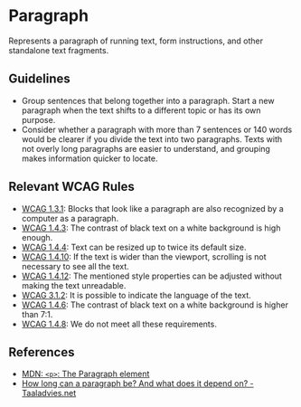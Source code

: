 # Paragraph

Represents a paragraph of running text, form instructions, and other standalone text fragments.

## Guidelines

- Group sentences that belong together into a paragraph.
  Start a new paragraph when the text shifts to a different topic or has its own purpose.
- Consider whether a paragraph with more than 7 sentences or 140 words would be clearer if you divide the text into two paragraphs.
  Texts with not overly long paragraphs are easier to understand, and grouping makes information quicker to locate.

## Relevant WCAG Rules

- [WCAG 1.3.1](https://www.w3.org/TR/WCAG21/#info-and-relationships): Blocks that look like a paragraph are also recognized by a computer as a paragraph.
- [WCAG 1.4.3](https://www.w3.org/TR/WCAG21/#contrast-minimum): The contrast of black text on a white background is high enough.
- [WCAG 1.4.4](https://www.w3.org/TR/WCAG21/#resize-text): Text can be resized up to twice its default size.
- [WCAG 1.4.10](https://www.w3.org/TR/WCAG21/#reflow): If the text is wider than the viewport, scrolling is not necessary to see all the text.
- [WCAG 1.4.12](https://www.w3.org/TR/WCAG21/#text-spacing): The mentioned style properties can be adjusted without making the text unreadable.
- [WCAG 3.1.2](https://www.w3.org/TR/WCAG21/#language-of-parts): It is possible to indicate the language of the text.
- [WCAG 1.4.6](https://www.w3.org/TR/WCAG21/#contrast-enhanced): The contrast of black text on a white background is higher than 7:1.
- [WCAG 1.4.8](https://www.w3.org/TR/WCAG21/#visual-presentation): We do not meet all these requirements.

## References

- [MDN: `<p>`: The Paragraph element](https://developer.mozilla.org/en-US/docs/Web/HTML/Element/p)
- [How long can a paragraph be? And what does it depend on? - Taaladvies.net](https://taaladvies.net/lengte-van-alineas/)
